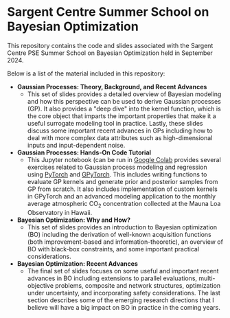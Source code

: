 # Sargent Centre Summer School on Bayesian Optimization

This repository contains the code and slides associated with the Sargent Centre PSE Summer School on Bayesian Optimization held in September 2024. 

Below is a list of the material included in this repository:
- **Gaussian Processes: Theory, Background, and Recent Advances**
  - This set of slides provides a detailed overview of Bayesian modeling and how this perspective can be used to derive Gaussian processes (GP). It also provides a "deep dive" into the kernel function, which is the core object that imparts the important properties that make it a useful surrogate modeling tool in practice. Lastly, these slides discuss some important recent advances in GPs including how to deal with more complex data attributes such as high-dimensional inputs and input-dependent noise. 
- **Gaussian Processes: Hands-On Code Tutorial**
  - This Jupyter notebook (can be run in [Google Colab](https://colab.research.google.com/) provides several exercises related to Gaussian process modeling and regression using [PyTorch](https://pytorch.org/) and [GPyTorch](https://gpytorch.ai/). This includes writing functions to evaluate GP kernels and generate prior and posterior samples from GP from scratch. It also includes implementation of custom kernels in GPyTorch and an advanced modeling application to the monthly average atmospheric CO<sub>2</sub> concentration collected at the Mauna Loa Observatory in Hawaii. 
- **Bayesian Optimization: Why and How?**
  - This set of slides provides an introduction to Bayesian optimization (BO) including the derivation of well-known acquisition functions (both improvement-based and information-theoretic), an overview of BO with black-box constraints, and some important practical considerations. 
- **Bayesian Optimization: Recent Advances**
  - The final set of slides focuses on some useful and important recent advances in BO including extensions to parallel evaluations, multi-objective problems, composite and network structures, optimization under uncertainty, and incorporating safety considerations. The last section describes some of the emerging research directions that I believe will have a big impact on BO in practice in the coming years. 
